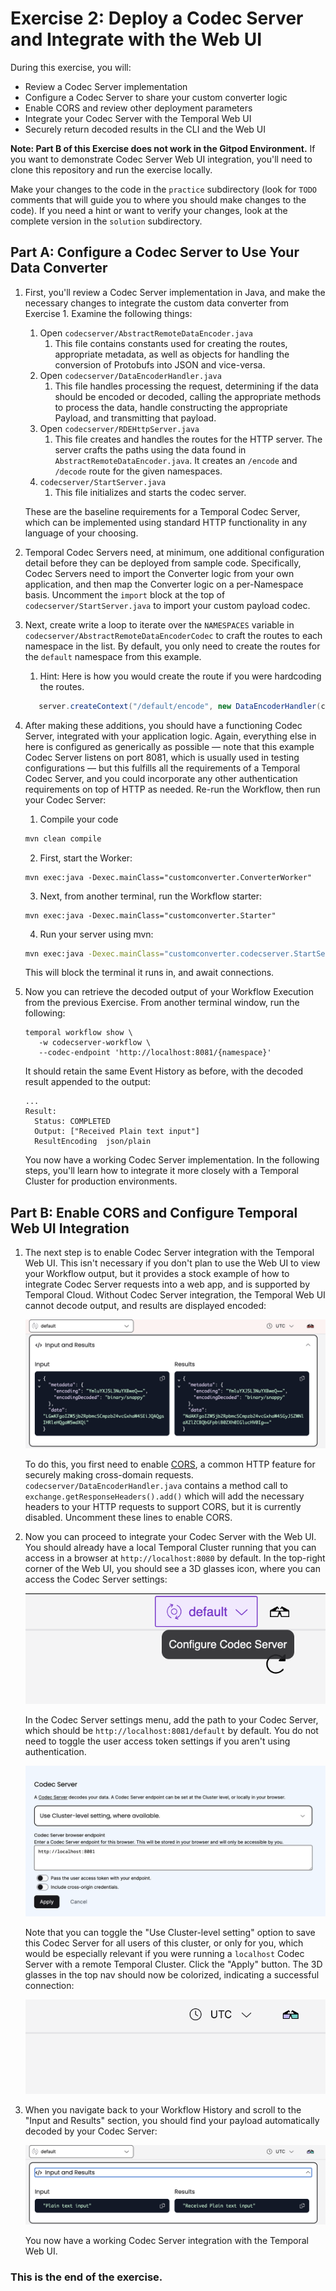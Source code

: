 # Exercise 2: Deploy a Codec Server and Integrate with the Web UI

During this exercise, you will:

- Review a Codec Server implementation
- Configure a Codec Server to share your custom converter logic
- Enable CORS and review other deployment parameters
- Integrate your Codec Server with the Temporal Web UI
- Securely return decoded results in the CLI and the Web UI

**Note: Part B of this Exercise does not work in the Gitpod Environment.**
If you want to demonstrate Codec Server Web UI integration, you'll need to clone this repository and run the exercise locally.

Make your changes to the code in the `practice` subdirectory (look for
`TODO` comments that will guide you to where you should make changes to
the code). If you need a hint or want to verify your changes, look at
the complete version in the `solution` subdirectory.

## Part A: Configure a Codec Server to Use Your Data Converter

1. First, you'll review a Codec Server implementation in Java, and make
   the necessary changes to integrate the custom data converter from Exercise 1.
   Examine the following things:

   1. Open `codecserver/AbstractRemoteDataEncoder.java`
      1. This file contains constants used for creating the routes, appropriate
         metadata, as well as objects for handling the conversion of Protobufs into
         JSON and vice-versa.
   1. Open `codecserver/DataEncoderHandler.java`
      1. This file handles processing the request, determining if the data should
         be encoded or decoded, calling the appropriate methods to process the data,
         handle constructing the appropriate Payload, and transmitting that payload.
   1. Open `codecserver/RDEHttpServer.java`
      1. This file creates and handles the routes for the HTTP server. The server
         crafts the paths using the data found in `AbstractRemoteDataEncoder.java`.
         It creates an `/encode` and `/decode` route for the given namespaces.
   1. `codecserver/StartServer.java`
      1. This file initializes and starts the codec server.

   These are the baseline requirements for a Temporal Codec Server, which can be
   implemented using standard HTTP functionality in any language of your choosing.

2. Temporal Codec Servers need, at minimum, one additional configuration detail
   before they can be deployed from sample code. Specifically, Codec Servers
   need to import the Converter logic from your own application, and then map
   the Converter logic on a per-Namespace basis. Uncomment the `import` block at
   the top of `codecserver/StartServer.java` to import your custom payload codec.
3. Next, create write a loop to iterate over the `NAMESPACES` variable in
   `codecserver/AbstractRemoteDataEncoderCodec` to craft the routes to each
   namespace in the list. By default, you only need to create the routes for the
   `default` namespace from this example.
   1. Hint: Here is how you would create the route if you were hardcoding the routes.
   ```java
      server.createContext("/default/encode", new DataEncoderHandler(codecs));
   ```
4. After making these additions, you should have a functioning Codec Server,
   integrated with your application logic. Again, everything else in here is
   configured as generically as possible — note that this example Codec Server
   listens on port 8081, which is usually used in testing configurations — but
   this fulfills all the requirements of a Temporal Codec Server, and you could
   incorporate any other authentication requirements on top of HTTP as needed.
   Re-run the Workflow, then run your Codec Server:
   1. Compile your code
   ```bash
   mvn clean compile
   ```
   2. First, start the Worker:
   ```shell
   mvn exec:java -Dexec.mainClass="customconverter.ConverterWorker"
   ```
   3. Next, from another terminal, run the Workflow starter:
   ```shell
   mvn exec:java -Dexec.mainClass="customconverter.Starter"
   ```
   4. Run your server using mvn:
   ```bash
   mvn exec:java -Dexec.mainClass="customconverter.codecserver.StartServer"
   ```
   This will block the terminal it runs in, and await connections.
5. Now you can retrieve the decoded output of your Workflow Execution from the
   previous Exercise. From another terminal window, run the following:

   ```
   temporal workflow show \
      -w codecserver-workflow \
      --codec-endpoint 'http://localhost:8081/{namespace}'
   ```

   It should retain the same Event History as before, with the decoded result
   appended to the output:

   ```
   ...
   Result:
     Status: COMPLETED
     Output: ["Received Plain text input"]
     ResultEncoding  json/plain
   ```

   You now have a working Codec Server implementation. In the following steps,
   you'll learn how to integrate it more closely with a Temporal Cluster for
   production environments.

## Part B: Enable CORS and Configure Temporal Web UI Integration

1. The next step is to enable Codec Server integration with the Temporal Web UI.
   This isn't necessary if you don't plan to use the Web UI to view your
   Workflow output, but it provides a stock example of how to integrate Codec
   Server requests into a web app, and is supported by Temporal Cloud. Without
   Codec Server integration, the Temporal Web UI cannot decode output, and
   results are displayed encoded:

   ![Encoded Workflow Output in Web UI](images/encoded-output.png)

   To do this, you first need to enable
   [CORS](https://en.wikipedia.org/wiki/Cross-origin_resource_sharing), a common
   HTTP feature for securely making cross-domain requests.
   `codecserver/DataEncoderHandler.java` contains a method call to `exchange.getResponseHeaders().add()`
   which will add the necessary headers to your HTTP requests to support CORS,
   but it is currently disabled. Uncomment these lines to enable CORS.

2. Now you can proceed to integrate your Codec Server with the Web UI. You
   should already have a local Temporal Cluster running that you can access in a
   browser at `http://localhost:8080` by default. In the top-right corner of the
   Web UI, you should see a 3D glasses icon, where you can access the Codec
   Server settings:

   ![Codec Server settings icon](images/configure-codec-server-button.png)

   In the Codec Server settings menu, add the path to your Codec Server, which
   should be `http://localhost:8081/default` by default. You do not need to toggle the
   user access token settings if you aren't using authentication.

   ![Codec Server settings](images/codec-server-settings.png)

   Note that you can toggle the "Use Cluster-level setting" option to save this
   Codec Server for all users of this cluster, or only for you, which would be
   especially relevant if you were running a `localhost` Codec Server with a
   remote Temporal Cluster. Click the "Apply" button. The 3D glasses in the
   top nav should now be colorized, indicating a successful connection:

   ![Codec Server enabled](images/codec-server-enabled.png)

3. When you navigate back to your Workflow History and scroll to the "Input
   and Results" section, you should find your payload automatically decoded by
   your Codec Server:

   ![Decoded Workflow Output in Web UI](images/decoded-output.png)

   You now have a working Codec Server integration with the Temporal Web UI.

### This is the end of the exercise.
